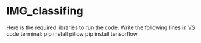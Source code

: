 # IMG_classifing
Here is the required libraries to run the code. Write the following lines in VS code terminal:
pip install pillow
pip install tensorflow
